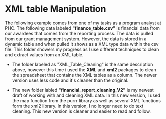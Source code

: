 # XML table Manipulation

The following example comes from one of my tasks as a program analyst at PHC. The following data labeled **"finance_table.csv"** is financial data from our awardees that
comes from the reporting process. The data is pulled from our grant management system. However, the data is stored in a dynamic table and when pulled it shows as a
XML type data within the csv file. This folder showers my progress as I use different techniques to clean and extract values from an XML table.

- The folder labeled as "XML_Table_Cleaning" is the same description above, however this time i used the **XML** and **xml2** packages to clean the spreadsheet that contains the XML tables as a column. The newer version uses less code and it's cleaner than the original.

- The new folder labled **"financial_report_cleaning_V2"** is my newest draft of working with and cleaning XML data. In this new version, I used the map function from the purrr library as well as several XML functions form the xml2 library. In this version, I no longer need to do text cleaning. This new version is cleaner and easier to read and follow. 
